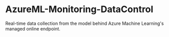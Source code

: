 # AzureML-Monitoring-DataControl
Real-time data collection from the model behind Azure Machine Learning's managed online endpoint.
